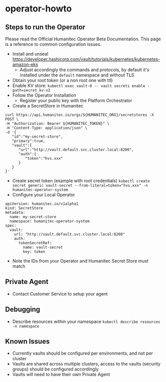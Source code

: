 # operator-howto

## Steps to run the Operator
Please read the Official Humanitec Operator Beta Documentation. This page is a reference to common configuration issues.


- Install and unseal https://developer.hashicorp.com/vault/tutorials/kubernetes/kubernetes-amazon-eks
    - Adjust accordingly the commands and protocols, by default it's installed under the `default` namespace and without TLS
- Obtain your root token (or a non root one with ttl)
- Enable KV store: `kubectl exec vault-0 -- vault secrets enable -path=secret kv-v2`
- Follow the Operator Installation
    - Register your public key with the Platform Orchestrator
- Create a SecretStore in Humanitec
```
curl https://api.humanitec.io/orgs/${HUMANITEC_ORG}/secretstores -X POST \
-H "Authorization: Bearer ${HUMANITEC_TOKEN}" \
-H "Content-Type: application/json" \
-d '{
   "id":"my-secret-store",
   "primary":true,
   "vault":{
      "url":"http://vault.default.svc.cluster.local:8200",
      "auth":{
         "token":"hvs.xxx"
      }
   }
}'
```
- Create secret token (example with root credentials) `kubectl create secret generic vault-secret --from-literal=token="hvs.xxx" -n humanitec-operator-system`
- Configure your Local Operator
```
apiVersion: humanitec.io/v1alpha1
kind: SecretStore
metadata:
  name: my-secret-store
  namespace: humanitec-operator-system
spec:
  vault:
    url: "http://vault.default.svc.cluster.local:8200"
    auth:
      tokenSecretRef:
        name: vault-secret
        key: token
```
- Note the IDs from your Operator and Humanitec Secret Store must match

## Private Agent
- Contact Customer Service to setup your agent

## Debugging
- Describe resources within your namespace `kubectl describe resources -n namespace`

## Known Issues
- Currently vaults should be configured per environments, and not per cluster
- Vaults are shared across multiple clusters, access to the vaults (security groups) should be configured accordingly
- Vaults will need to have their own Private Agent
